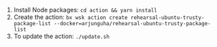 1. Install Node packages: `cd action && yarn install`
2. Create the action:  `bx wsk action create rehearsal-ubuntu-trusty-package-list --docker=arjunguha/rehearsal-ubuntu-trusty-package-list`
3. To update the action: `./update.sh`